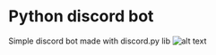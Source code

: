 # Python discord bot
Simple discord bot made with discord.py lib
![alt text](https://cdn.discordapp.com/avatars/401485129928671232/a28896d45a3d083fae97d457798d74ed.webp)
